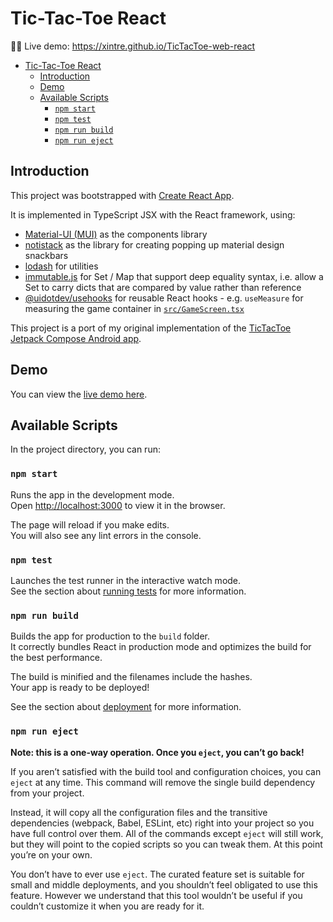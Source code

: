 # Tic-Tac-Toe React

📣🎉 Live demo: https://xintre.github.io/TicTacToe-web-react

- [Tic-Tac-Toe React](#tic-tac-toe-react)
  - [Introduction](#introduction)
  - [Demo](#demo)
  - [Available Scripts](#available-scripts)
    - [`npm start`](#npm-start)
    - [`npm test`](#npm-test)
    - [`npm run build`](#npm-run-build)
    - [`npm run eject`](#npm-run-eject)

## Introduction

This project was bootstrapped with [Create React App](https://github.com/facebook/create-react-app).

It is implemented in TypeScript JSX with the React framework, using:

- [Material-UI (MUI)](https://mui.com) as the components library
- [notistack](https://notistack.com/) as the library for creating popping up material design snackbars
- [lodash](https://lodash.com/) for utilities
- [immutable.js](https://immutable-js.com/) for Set / Map that support deep equality syntax, i.e. allow a Set to carry dicts that are compared by value rather than reference
- [@uidotdev/usehooks](https://usehooks.com/) for reusable React hooks - e.g. `useMeasure` for measuring the game container in [`src/GameScreen.tsx`](/src/GameScreen.tsx)

This project is a port of my original implementation of the [TicTacToe Jetpack Compose Android app](https://github.com/Xintre/TicTacToe).

## Demo

You can view the [live demo here](https://xintre.github.io/TicTacToe-web-react).

## Available Scripts

In the project directory, you can run:

### `npm start`

Runs the app in the development mode.\
Open [http://localhost:3000](http://localhost:3000) to view it in the browser.

The page will reload if you make edits.\
You will also see any lint errors in the console.

### `npm test`

Launches the test runner in the interactive watch mode.\
See the section about [running tests](https://facebook.github.io/create-react-app/docs/running-tests) for more information.

### `npm run build`

Builds the app for production to the `build` folder.\
It correctly bundles React in production mode and optimizes the build for the best performance.

The build is minified and the filenames include the hashes.\
Your app is ready to be deployed!

See the section about [deployment](https://facebook.github.io/create-react-app/docs/deployment) for more information.

### `npm run eject`

**Note: this is a one-way operation. Once you `eject`, you can’t go back!**

If you aren’t satisfied with the build tool and configuration choices, you can `eject` at any time. This command will remove the single build dependency from your project.

Instead, it will copy all the configuration files and the transitive dependencies (webpack, Babel, ESLint, etc) right into your project so you have full control over them. All of the commands except `eject` will still work, but they will point to the copied scripts so you can tweak them. At this point you’re on your own.

You don’t have to ever use `eject`. The curated feature set is suitable for small and middle deployments, and you shouldn’t feel obligated to use this feature. However we understand that this tool wouldn’t be useful if you couldn’t customize it when you are ready for it.

